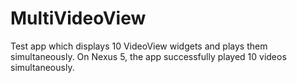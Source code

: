 # MultiVideoView

Test app which displays 10 VideoView widgets and plays them simultaneously.
On Nexus 5, the app successfully played 10 videos simultaneously.